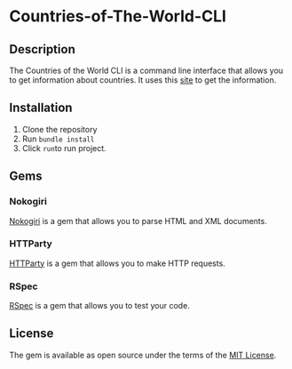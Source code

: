 # Countries-of-The-World-CLI

## Description

The Countries of the World CLI is a command line interface that allows you to get information about countries. It uses this [site](https://www.scrapethissite.com/pages/simple/) to get the information.

## Installation

1. Clone the repository
2. Run `bundle install`
3. Click `run`to run project.

## Gems

### Nokogiri

[Nokogiri](https://rubygems.org/gems/nokogiri) is a gem that allows you to parse HTML and XML documents.

### HTTParty

[HTTParty](https://rubygems.org/gems/httparty) is a gem that allows you to make HTTP requests.

### RSpec

[RSpec](https://rubygems.org/gems/rspec) is a gem that allows you to test your code.

## License

The gem is available as open source under the terms of the [MIT License](https://opensource.org/licenses/MIT).